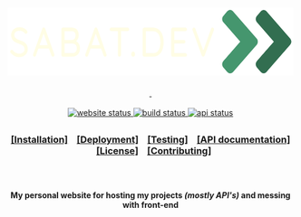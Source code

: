 <div class="head">
  <h3 align="center">
    <a href="https://github.com/Cloud11665/sabat.dev#----------------">
      <img src="https://raw.githubusercontent.com/Cloud11665/sabat.dev/master/images/head.png" height="120px" alt="SABAT.DEV >>">
    <p>&nbsp;</p>
   </h3>
  <p align="center">
    <a href="https://sabat.dev" target="_blank">
      <img src="https://img.shields.io/website?down_color=critical&down_message=offline&logo=icloud&logoColor=ffffff&up_color=45966e&up_message=online&url=https%3A%2F%2Fsabat.dev" alt="website status">
    </a>
    <a href="https://github.com/Cloud11665/sabat.dev/actions?query=workflow%3Abuild">
      <img src="https://img.shields.io/github/workflow/status/Cloud11665/sabat.dev/build?color=%2345966e&label=build&logo=python&logoColor=ffffff" alt="build status">
    </a>
    <a href="https://github.com/Cloud11665/sabat.dev/actions?query=workflow%3AAPI">
      <img src="https://img.shields.io/github/workflow/status/Cloud11665/sabat.dev/test?color=%2345966e&label=API&logo=flask" alt="api status">
    </a>
  </p>
  <h2></h2>
    <h3>
      <p align="center">
        <a href="https://github.com/Cloud11665/sabat.dev#installation">[Installation]</a>
        &nbsp;&nbsp;
        <a href="https://github.com/Cloud11665/sabat.dev#deployment">[Deployment]</a>
        &nbsp;&nbsp;
        <a href="https://github.com/Cloud11665/sabat.dev#testing">[Testing]</a>
        &nbsp;&nbsp;
        <a href="https://github.com/Cloud11665/sabat.dev/blob/master/api/README.md">[API documentation]</a>
        &nbsp;&nbsp;
        <a href="https://github.com/Cloud11665/sabat.dev/blob/master/LICENSE">[License]</a>
        &nbsp;&nbsp;
        <a href="https://github.com/Cloud11665/sabat.dev#contributing">[Contributing]</a>
      </p>
    </h3>
  <h2></h2>
  <p>&nbsp;</p>
  <p align="center">
    <strong>
      My personal website for hosting my projects <i>(mostly API's)</i> and messing with front-end
    </strong>
  </p>
  <p>&nbsp;</p>
</div>
<!--Markdown only from now on ((`with some exceptions`))-->
<!--
<p align="center">
  <a href="https://github.com/Cloud11665/sabat.dev/tree/master/api">
    <img src="https://img.shields.io/badge/API%20version-1.1-informational">
  </a>
  <a href="https://github.com/Cloud11665/sabat.dev/blob/master/LICENSE">
    <img src="https://img.shields.io/github/license/Cloud11665/sabat.dev">
  </a>
  <a href="https://www.codefactor.io/repository/github/cloud11665/sabat.dev">
    <img src="https://img.shields.io/codefactor/grade/github/Cloud11665/sabat.dev">
  </a>
  <a href="https://github.com/Cloud11665/sabat.dev/blob/master/Pipfile.lock">
    <img src="https://img.shields.io/github/pipenv/locked/python-version/Cloud11665/sabat.dev">
  </a>
</p>
## Installation
Standard python
```
git clone https://github.com/Cloud11665/sabat.dev
cd ./sabat.dev
python -m pip install -r ./requirements.txt
```
Pipenv
```
git clone https://github.com/Cloud11665/sabat.dev
cd ./sabat.dev
pipenv install
```
&nbsp;  
&nbsp;   
## Deployment
I use nginx, listening to port 5000 and gunicorn to serve the app.  
&nbsp;  
When running on something like [GNU screen](https://www.gnu.org/software/screen) or [tmux](https://github.com/tmux/tmux).
```
gunicorn --bind 127.0.0.1:5000 wsgi:app
```
When running in the background.
```
nohup gunicorn --bind 127.0.0.1:5000 wsgi:app </dev/null >/dev/null 2>&1&
```
&nbsp;  
&nbsp;  
## Testing
Run the whole API test suite. *(Requires the http server to be running on localhost)*
```
pytest ./tests/*.py
```
&nbsp;  
&nbsp;  
## Contributing
-->
